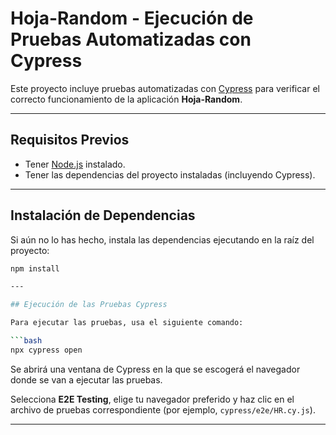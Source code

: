 # Hoja-Random - Ejecución de Pruebas Automatizadas con Cypress

Este proyecto incluye pruebas automatizadas con [Cypress](https://www.cypress.io/) para verificar el correcto funcionamiento de la aplicación **Hoja-Random**.

---

## Requisitos Previos

- Tener [Node.js](https://nodejs.org/) instalado.
- Tener las dependencias del proyecto instaladas (incluyendo Cypress).

---

## Instalación de Dependencias

Si aún no lo has hecho, instala las dependencias ejecutando en la raíz del proyecto:

```bash
npm install

---

## Ejecución de las Pruebas Cypress

Para ejecutar las pruebas, usa el siguiente comando:

```bash
npx cypress open
```

Se abrirá una ventana de Cypress en la que se escogerá el navegador donde se van a ejecutar las pruebas.

Selecciona **E2E Testing**, elige tu navegador preferido y haz clic en el archivo de pruebas correspondiente (por ejemplo, `cypress/e2e/HR.cy.js`).

---